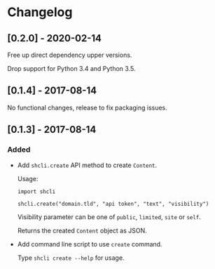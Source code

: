 # Changelog

## [0.2.0] - 2020-02-14

Free up direct dependency upper versions.

Drop support for Python 3.4 and Python 3.5.

## [0.1.4] - 2017-08-14

No functional changes, release to fix packaging issues.

## [0.1.3] - 2017-08-14

### Added

* Add `shcli.create` API method to create `Content`.

  Usage:
  
  ```
  import shcli
  
  shcli.create("domain.tld", "api token", "text", "visibility")
  ```
  
  Visibility parameter can be one of `public`, `limited`, `site` or `self`.
  
  Returns the created `Content` object as JSON.

* Add command line script to use `create` command.

  Type `shcli create --help` for usage.
